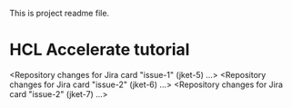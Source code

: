 This is project readme file.
# HCL Accelerate tutorial
<Repository changes for Jira card "issue-1" (jket-5) ...>
<Repository changes for Jira card "issue-2" (jket-6) ...>
<Repository changes for Jira card "issue-2" (jket-7) ...>
